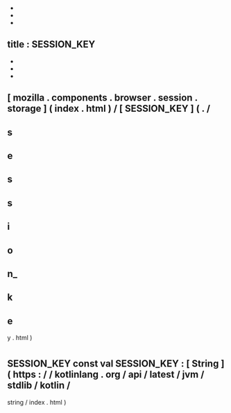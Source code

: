 -
-
-
title
:
SESSION_KEY
-
-
-
-
[
mozilla
.
components
.
browser
.
session
.
storage
]
(
index
.
html
)
/
[
SESSION_KEY
]
(
.
/
-
s
-
e
-
s
-
s
-
i
-
o
-
n_
-
k
-
e
-
y
.
html
)
#
SESSION_KEY
const
val
SESSION_KEY
:
[
String
]
(
https
:
/
/
kotlinlang
.
org
/
api
/
latest
/
jvm
/
stdlib
/
kotlin
/
-
string
/
index
.
html
)
